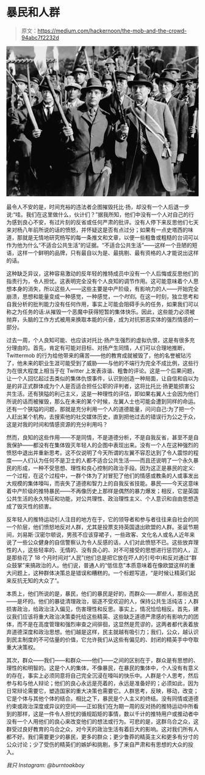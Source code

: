 # 暴民和人群

> 原文：<https://medium.com/hackernoon/the-mob-and-the-crowd-94abc7f2232d>

![](img/a43114c35fe4d89223a379e68f2bc2bb.png)

最令人不安的是，时间充裕的违法者企图摧毁托比·扬，却没有一个人后退一步说:“哇。我们在这里做什么，伙计们？”据我所知，他们中没有一个人对自己的行为感到良心不安，有过片刻的反省或任何严肃的批评。没有人停下来反思他们七天来对杨八年前所说的话的愤怒，并怀疑这是否有点过分；如果有一点史塔西的味道，那就是无情地研究杨写的每一条推文和文章，以便一些粗鲁或粗糙的台词可以作为他为什么“不适合公共生活”的证据。“不适合公共生活”——这样一个丑陋的短语，这样一个鲜明的品牌，只有最自以为是、最挑剔、最有资格的人才能说出这样的话。

这种缺乏异议，这种容易激动的反年轻的推特成员中没有一个人后悔或反思他们的指责行为，令人担忧。这表明完全没有个人良知的调节作用。这可能意味着个人思想本身的消失，所以这些人——这些主要是中产阶级，有影响力的人——开始完全崩溃，思想和能量变成一种感觉，一种感觉，一个*时刻*。在这一时刻，独立思考和自我分析的批判能力没有任何作用，事实上可能会阻碍手头的任务，如果我们可以称之为任务的话:从摧毁一个恶魔中获得短暂的集体快乐。因此，这些能力必须被抛弃，头脑的工作方式被用来换取本能的兴奋，成为对抗邪恶实体的强烈情感的一部分。

过去一周，个人良知可能、也应该对托比·扬产生强烈的虚拟仇恨，这是有很多充分理由的。首先，肯定有可能对目标、对扬产生同情，人们可以合理地推断，Twittermob 的行为给他带来的痛苦——他的教育成就被毁了，他的名誉被玷污了，他未来的职业生涯可能受到了威胁——与他的不端行为完全不成比例，这些行为在很大程度上相当于在 Twitter 上发表诙谐、粗鲁的评论。这是一个后果问题，让一个人回忆起过去类似的集体仇恨事件，认识到创造一种局面，让自信和自以为是的非正式群体成为个人是否适合担任公职的评判者，这将比托比·扬更能损害公共生活。还有狭隘的利己主义，这是一种理性的评估，即如果右翼人士会因为他们所说的话而被摧毁，那么在未来的某个时候，左翼人士也可能会遭到同样的命运。还有一个狭隘的问题，那就是充分利用一个人的道德能量，问问自己:为了把一个人赶出某个机构，去搜索他的社交媒体历史，直到把他过去的错误行为公之于众，这是对我的时间和情感资源的充分利用吗？

然而，良知的这些作用——不是同情，不是道德分析，不是自我反省，甚至不是自我保护——都没有在集体毁灭年轻人的企图中表现出来。没有一个人在这种强烈的愤怒中退出并重新思考。这不仅说明了今天所谓的左翼不容忍达到了令人震惊的程度——人们认为任何不是卫士的人都不适合公共生活——而且还说明了一个永久暴民的形成，一种不受思想、理性和良心控制的政治手段。因为这正是暴民的定义:一个过程，在这个过程中，一群个体为了对冒犯了他们的情感或教条的人或事发出大规模的集体嚎叫，而丧失了道德和智力上的自我反省技能。暴民——今天这意味着中产阶级的推特暴民——不再像历史上那样是偶然的暴力爆发；相反，它是英国公共生活的永久特征和功能，对公共理性、政治理性主义、个人意识和自由思想造成了毁灭性的损害。

反年轻人的推特运动引人注目的地方在于，它的领导者和参与者往往来自社会的同一个阶层，他们愤怒地反对人群，尤其是投票支持英国退出欧盟的人群。圣诞节期间，刘易斯·汉密尔顿说，男孩不应该穿裙子，一些政客、文化名人或名人近年来说了一些公众健身的自信警察认为令人反感的话，人们对此愤怒不已。这些放弃理性的人，这些轻率的、无情的、没有良心的、对不可接受的思想进行惩罚的人，正是那些花了 18 个月时间对“人民”(他们总是把它放在吓人的引号中)和反对通过“群众鼓掌”来搞政治的人。他们说，普通人的“低信息”本质意味着在像欧盟这样的重大问题上，这种群体决策总是错误和糟糕的。一个标题写道，“是时候让精英们起来反抗无知的大众了”。

本质上，他们所说的是，暴民，他们的暴民是好的，而群众——*那些人*，那些选民——是坏的。他们的暴徒清理政治，驱逐不受欢迎的人，保持公共生活纯洁；人群损害政治，给政治注入偏见，伤害理性和反思。事实上，情况恰恰相反。首先，建议我们应该将重大政治决策委托给这些精英、这些缺乏道德严肃感的有影响力的团体，而不是在高度管理和强烈审查之间徘徊，这显然是荒谬的，这两者都代表着放弃道德深度和政治思想。他们越是这样，民主就越有吸引力；我们，公众，越认识到民主制度的不可估量的价值，它允许我们从这些有偏见的、封闭的精英手中夺取重大决策权。

其次，群众——我们——和群众——他们——之间的区别在于，群众是有思想的、理性的和明智的。这是个人的集体，不像暴民，在暴民的集体中，个人没有有意义的存在，事实上必须同意将自己完全沉浸在嚎叫的快乐中。人群是个人思考，然后参与和与他人辩论；他们的良心永远是亮着的，永远是准备好的；必须如此，因为日常辩论需要它，塑造国家的重大决策也需要它。人群思考，反映，移动，改变；它是个体与其他个体的结合。相比之下，暴民是个人主义的终结。没有同情或道德约束或政治深度或异议的空间——正如我们在为期一周的反对扬的推特运动中所看到的那样，这是一件令人担忧的循规蹈矩的事情，数以千计的推特用户或推动者中没有一个人用他们的良心来改变他们的想法或行为。可悲的是，这群乌合之众，这群受过良好教育的乌合之众，对今天的政治生活有着巨大的影响。这对我们所有人都不好。我们需要更少的暴民，更多的群众；更少鲁莽的精英主义和更多有分寸的公众讨论；少了受伤的精英们的嫉妒和挑剔，多了来自严肃和有思想的大众的投入。

*我只 Instagram: @burntoakboy*